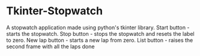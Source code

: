 # Tkinter-Stopwatch
A stopwatch application made using python's tkinter library. 
Start button - starts the stopwatch. 
Stop button - stops the stopwatch and resets the label to zero. 
New lap button - starts a new lap from zero. 
List button - raises the second frame with all the laps done